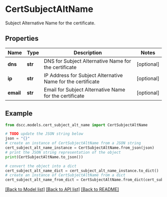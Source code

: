 # CertSubjectAltName

Subject Alternative Name for the certificate.

## Properties

Name | Type | Description | Notes
------------ | ------------- | ------------- | -------------
**dns** | **str** | DNS for Subject Alternative Name for the certificate | [optional] 
**ip** | **str** | IP Address for Subject Alternative Name for the certificate | [optional] 
**email** | **str** | Email for Subject Alternative Name for the certificate | [optional] 

## Example

```python
from dscc.models.cert_subject_alt_name import CertSubjectAltName

# TODO update the JSON string below
json = "{}"
# create an instance of CertSubjectAltName from a JSON string
cert_subject_alt_name_instance = CertSubjectAltName.from_json(json)
# print the JSON string representation of the object
print(CertSubjectAltName.to_json())

# convert the object into a dict
cert_subject_alt_name_dict = cert_subject_alt_name_instance.to_dict()
# create an instance of CertSubjectAltName from a dict
cert_subject_alt_name_from_dict = CertSubjectAltName.from_dict(cert_subject_alt_name_dict)
```
[[Back to Model list]](../README.md#documentation-for-models) [[Back to API list]](../README.md#documentation-for-api-endpoints) [[Back to README]](../README.md)


